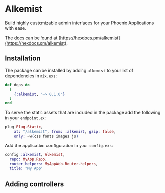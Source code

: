 # Alkemist

Build highly customizable admin interfaces for your Phoenix Applications with ease.

The docs can be found at [https://hexdocs.pm/alkemist](https://hexdocs.pm/alkemist).

## Installation

The package can be installed
by adding `alkemist` to your list of dependencies in `mix.exs`:

```elixir
def deps do
  [
    {:alkemist, "~> 0.1.0"}
  ]
end
```

To serve the static assets that are included in the package add the following
in your `endpoint.ex`:

```elixir
plug Plug.Static,
    at: "/alkemist", from: :alkemist, gzip: false,
    only: ~w(css fonts images js)
```

Add the application configuration in your `config.exs`:

```elixir
config :alkemist, Alkemist,
  repo: MyApp.Repo,
  router_helpers: MyAppWeb.Router.Helpers,
  title: "My App"
```

## Adding controllers



